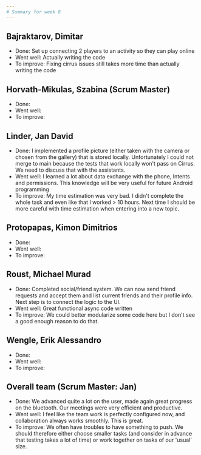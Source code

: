 ```yaml
---
# Summary for week 8
---
```


## Bajraktarov, Dimitar
- Done: Set up connecting 2 players to an activity so they can play online
- Went well: Actually writing the code
- To improve: Fixing cirrus issues still takes more time than actually writing the code

## Horvath-Mikulas, Szabina (Scrum Master)
- Done:
- Went well:
- To improve:

## Linder, Jan David
- Done: I implemented a profile picture (either taken with the camera or chosen from the gallery) that is stored locally. Unfortunately I could not merge to main because the tests that work locally won't pass on Cirrus. We need to discuss that with the assistants.
- Went well: I learned a lot about data exchange with the phone, Intents and permissions. This knowledge will be very useful for future Android programming
- To improve: My time estimation was very bad. I didn't complete the whole task and even like that I worked > 10 hours. Next time I should be more careful with time estimation when entering into a new topic.

## Protopapas, Kimon Dimitrios
- Done:
- Went well:
- To improve:

## Roust, Michael Murad
- Done: Completed social/friend system. We can now send friend requests and accept them and list current friends and their profile info. Next step is to connect the logic to the UI.
- Went well: Great functional async code written
- To improve: We could better modularize some code here but I don't see a good enough reason to do that.

## Wengle, Erik Alessandro
- Done:
- Went well:
- To improve:

## Overall team (Scrum Master: Jan)
- Done: We advanced quite a lot on the user, made again great progress on the bluetooth. Our meetings were very efficient and productive.
- Went well: I feel like the team work is perfectly configured now, and collaboration always works smoothly. This is great.
- To improve: We often have troubles to have something to push. We should therefore either choose smaller tasks (and consider in advance that testing takes a lot of time) or work together on tasks of our 'usual' size.
